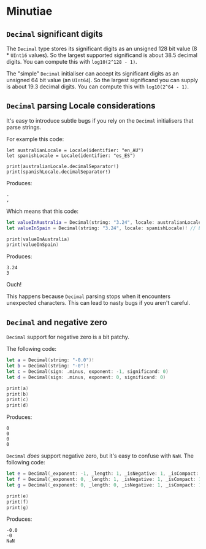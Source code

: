 # Minutiae

## `Decimal` significant digits

The `Decimal` type stores its significant digits as an unsigned 128 bit value (8 \* `UInt16` values). So the largest 
supported significand is about 38.5 decimal digits. You can compute this with `log10(2^128 - 1)`.

The "simple" `Decimal` initialiser can accept its significant digits as an unsigned 64 bit value (an `UInt64`). So the 
largest significand you can supply is about 19.3 decimal digits. You can compute this with `log10(2^64 - 1)`. 

## `Decimal` parsing Locale considerations

It's easy to introduce subtle bugs if you rely on the `Decimal` initialisers that parse strings.  

For example this code:

```
let australianLocale = Locale(identifier: "en_AU")
let spanishLocale = Locale(identifier: "es_ES")

print(australianLocale.decimalSeparator!)
print(spanishLocale.decimalSeparator!)
```

Produces:

```
.
,
```

Which means that this code:

```swift
let valueInAustralia = Decimal(string: "3.24", locale: australianLocale)!
let valueInSpain = Decimal(string: "3.24", locale: spanishLocale)! // Expects "3,24"

print(valueInAustralia)
print(valueInSpain)
```

Produces:

```
3.24
3
```

Ouch! 

This happens because `Decimal` parsing stops when it encounters unexpected characters. This can lead to nasty bugs if 
you aren't careful.

## `Decimal` and negative zero

`Decimal` support for negative zero is a bit patchy.

The following code:

```swift
let a = Decimal(string: "-0.0")!
let b = Decimal(string: "-0")!
let c = Decimal(sign: .minus, exponent: -1, significand: 0)
let d = Decimal(sign: .minus, exponent: 0, significand: 0)

print(a)
print(b)
print(c)
print(d)
```

Produces:

```
0
0
0
0
```

`Decimal` _does_ support negative zero, but it's easy to confuse with `NaN`. The following code:

```swift
let e = Decimal(_exponent: -1, _length: 1, _isNegative: 1, _isCompact: 1, _reserved: 0, _mantissa: (0, 0, 0, 0, 0, 0, 0, 0))
let f = Decimal(_exponent: 0, _length: 1, _isNegative: 1, _isCompact: 1, _reserved: 0, _mantissa: (0, 0, 0, 0, 0, 0, 0, 0))
let g = Decimal(_exponent: 0, _length: 0, _isNegative: 1, _isCompact: 1, _reserved: 0, _mantissa: (0, 0, 0, 0, 0, 0, 0, 0))

print(e)
print(f)
print(g)
```

Produces:

```
-0.0
-0
NaN
```

